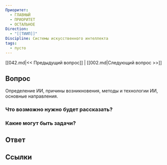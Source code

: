 ```yaml
---
Приоритет:
  - ГЛАВНЫЙ
  - ПРИОРИТЕТ
  - ОСТАЛЬНОЕ
Direction:
  - "[[ТИИП]]" 
Discipline: Системы искусственного интеллекта 
tags:
  - пусто
---
```

[[042.md|<< Предыдущий вопрос]] | [[002.md|Следующий вопрос >>]]
## Вопрос

Определение ИИ, причины возникновения, методы и технологии ИИ, основные направления.

### Что возможно нужно будет рассказать?

### Какие могут быть задачи?

## Ответ

## Ссылки

